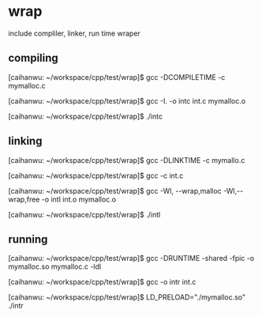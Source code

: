 # wrap
  include compliler, linker, run time wraper

## compiling
[caihanwu: ~/workspace/cpp/test/wrap]$ gcc -DCOMPILETIME -c mymalloc.c 

[caihanwu: ~/workspace/cpp/test/wrap]$ gcc -I. -o intc int.c mymalloc.o

[caihanwu: ~/workspace/cpp/test/wrap]$ ./intc


## linking
[caihanwu: ~/workspace/cpp/test/wrap]$ gcc -DLINKTIME -c mymallo.c

[caihanwu: ~/workspace/cpp/test/wrap]$ gcc -c int.c

[caihanwu: ~/workspace/cpp/test/wrap]$ gcc -Wl, --wrap,malloc -Wl,--wrap,free -o intl int.o mymalloc.o

[caihanwu: ~/workspace/cpp/test/wrap]$ ./intl


## running
[caihanwu: ~/workspace/cpp/test/wrap]$ gcc -DRUNTIME -shared -fpic -o mymalloc.so mymalloc.c -ldl

[caihanwu: ~/workspace/cpp/test/wrap]$ gcc -o intr int.c

[caihanwu: ~/workspace/cpp/test/wrap]$ LD_PRELOAD="./mymalloc.so" ./intr


